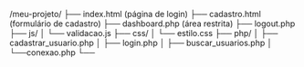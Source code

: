 /meu-projeto/
├── index.html (página de login)
├── cadastro.html (formulário de cadastro)
├── dashboard.php (área restrita)
├── logout.php
├── js/
│ └── validacao.js
├── css/
│ └── estilo.css
├── php/
│ ├── cadastrar_usuario.php
│ ├── login.php
│ ├── buscar_usuarios.php
│ └──conexao.php
└── 